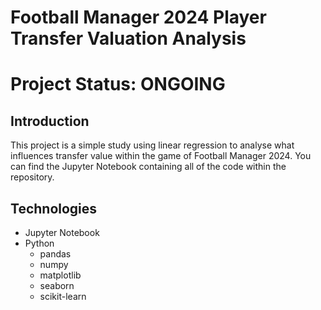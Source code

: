 # Football Manager 2024 Player Transfer Valuation Analysis

# Project Status: ONGOING

## Introduction
This project is a simple study using linear regression to analyse what influences transfer value within the game of Football Manager 2024. You can find the Jupyter Notebook containing all of the code within the repository.

## Technologies

- Jupyter Notebook
- Python
  - pandas
  - numpy
  - matplotlib
  - seaborn
  - scikit-learn


